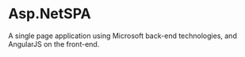 Asp.NetSPA
==========

A single page application using Microsoft back-end technologies, and AngularJS on the front-end.
